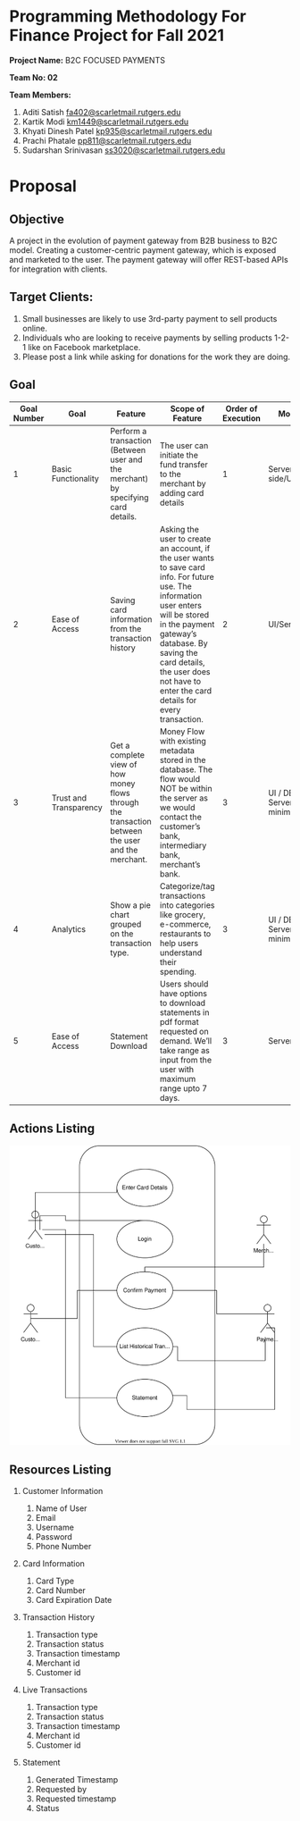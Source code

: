 # Programming Methodology For Finance Project for  Fall 2021

**Project Name:**  B2C FOCUSED PAYMENTS

**Team No: 02**

**Team Members:**
1. Aditi Satish <fa402@scarletmail.rutgers.edu>
2. Kartik Modi <km1449@scarletmail.rutgers.edu>
3. Khyati Dinesh Patel <kp935@scarletmail.rutgers.edu>
4. Prachi Phatale <pp811@scarletmail.rutgers.edu>
5. Sudarshan Srinivasan <ss3020@scarletmail.rutgers.edu>

# Proposal

## Objective 
A project in the evolution of payment gateway from B2B business to B2C model. Creating a customer-centric payment gateway, which is exposed and marketed to the user. The payment gateway will offer REST-based APIs for integration with clients.

## Target Clients:
1. Small businesses are likely to use 3rd-party payment to sell products online.
2. Individuals who are looking to receive payments by selling products 1-2-1 like on Facebook marketplace.
3. Please post a link while asking for donations for the work they are doing.

## Goal
Goal Number | Goal |Feature  | Scope of Feature | Order of Execution | Module|    
|----| ----------- | ----------- | -------- |----------| -----|
1|Basic Functionality| Perform a transaction (Between user and the merchant) by specifying card details.| The user can initiate the fund transfer to the merchant by adding card details| 1|  Server-side/UI
2| Ease of Access| Saving card information from the transaction history| Asking the user to create an account, if the user wants to save card info. For future use. The information  user enters will be stored in the payment gateway’s database. By saving the card details, the user does not have to enter the card details for every transaction.|2|UI/Server/DB
3|Trust and Transparency|Get a complete view of how money flows through the transaction between the user and the merchant.|Money Flow with existing metadata stored in the database. The flow would NOT be within the server as we would contact the customer’s bank, intermediary bank, merchant’s bank.|3|UI / DB/ Server(very minimal)
4|Analytics|Show a pie chart grouped on the transaction type.|Categorize/tag transactions into categories like grocery, e-commerce, restaurants to help users understand their spending.|3|UI / DB/ Server(very minimal)
5|Ease of Access|Statement Download|Users should have options to download statements in pdf format requested on demand. We’ll take range as input from the user with maximum range upto 7 days.|3|Server/DB


## Actions Listing
![Actions - Usecases](./docs/assets/b2c-pament-gateway-use-cases.drawio.svg)

## Resources Listing

1. Customer Information
   1. Name of User
   2. Email
   3. Username
   4. Password
   5. Phone Number
    
2. Card Information
   1. Card Type
   2. Card Number
   4. Card Expiration Date
   
3. Transaction History
    1. Transaction type
    2. Transaction status
    3. Transaction timestamp
    4. Merchant id
    5. Customer id

4. Live Transactions
      1. Transaction type
      2. Transaction status
      3. Transaction timestamp
      4. Merchant id
      5. Customer id

5. Statement
   1. Generated Timestamp
   2. Requested by
   3. Requested timestamp
   4. Status
